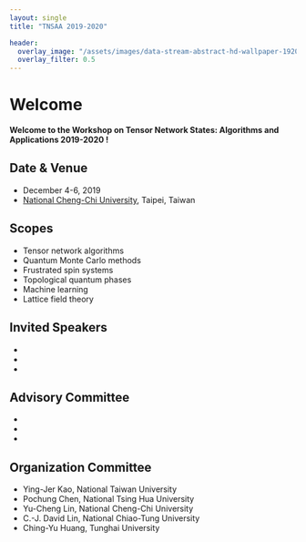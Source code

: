 ```yaml
---
layout: single
title: "TNSAA 2019-2020"

header:
  overlay_image: "/assets/images/data-stream-abstract-hd-wallpaper-1920x1080-2373.jpg"
  overlay_filter: 0.5
---
```


# Welcome

**Welcome to the Workshop on Tensor Network States: Algorithms and Applications 2019-2020 !**



## Date & Venue
* December 4-6, 2019
* [National Cheng-Chi University](/venue/), Taipei, Taiwan



## Scopes

  * Tensor network algorithms
  * Quantum Monte Carlo methods
  * Frustrated spin systems
  * Topological quantum phases
  * Machine learning
  * Lattice field theory

## Invited Speakers
  *  
  *  
  *  

## Advisory Committee

  *   
  *  
  *  


## Organization Committee

  * Ying-Jer Kao, National Taiwan University
  * Pochung Chen, National Tsing Hua University
  * Yu-Cheng Lin, National Cheng-Chi University
  * C.-J. David Lin, National Chiao-Tung University
  * Ching-Yu Huang, Tunghai University

